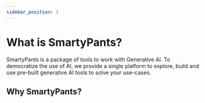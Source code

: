 ```yaml
---
sidebar_position: 1
---
```


# What is SmartyPants?

SmartyPants is a package of tools to work with Generative AI. To democratize the use of AI, we provide a single platform
to explore, build and use pre-built generative AI tools to solve your use-cases.

## Why SmartyPants?